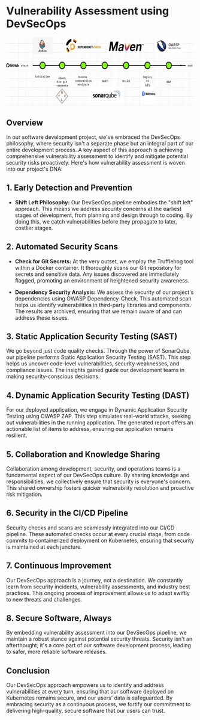 
# Vulnerability Assessment using DevSecOps

![CI/CD Pipeline](pipeline_image.png)

## Overview

In our software development project, we've embraced the DevSecOps philosophy, where security isn't a separate phase but an integral part of our entire development process. A key aspect of this approach is achieving comprehensive vulnerability assessment to identify and mitigate potential security risks proactively. Here's how vulnerability assessment is woven into our project's DNA:

## 1. Early Detection and Prevention

- **Shift Left Philosophy:** Our DevSecOps pipeline embodies the "shift left" approach. This means we address security concerns at the earliest stages of development, from planning and design through to coding. By doing this, we catch vulnerabilities before they propagate to later, costlier stages.

## 2. Automated Security Scans

- **Check for Git Secrets:** At the very outset, we employ the Trufflehog tool within a Docker container. It thoroughly scans our Git repository for secrets and sensitive data. Any issues discovered are immediately flagged, promoting an environment of heightened security awareness.

- **Dependency Security Analysis:** We assess the security of our project's dependencies using OWASP Dependency-Check. This automated scan helps us identify vulnerabilities in third-party libraries and components. The results are archived, ensuring that we remain aware of and can address these issues.

## 3. Static Application Security Testing (SAST)

We go beyond just code quality checks. Through the power of SonarQube, our pipeline performs Static Application Security Testing (SAST). This step helps us uncover code-level vulnerabilities, security weaknesses, and compliance issues. The insights gained guide our development teams in making security-conscious decisions.

## 4. Dynamic Application Security Testing (DAST)

For our deployed application, we engage in Dynamic Application Security Testing using OWASP ZAP. This step simulates real-world attacks, seeking out vulnerabilities in the running application. The generated report offers an actionable list of items to address, ensuring our application remains resilient.

## 5. Collaboration and Knowledge Sharing

Collaboration among development, security, and operations teams is a fundamental aspect of our DevSecOps culture. By sharing knowledge and responsibilities, we collectively ensure that security is everyone's concern. This shared ownership fosters quicker vulnerability resolution and proactive risk mitigation.

## 6. Security in the CI/CD Pipeline

Security checks and scans are seamlessly integrated into our CI/CD pipeline. These automated checks occur at every crucial stage, from code commits to containerized deployment on Kubernetes, ensuring that security is maintained at each juncture.

## 7. Continuous Improvement

Our DevSecOps approach is a journey, not a destination. We constantly learn from security incidents, vulnerability assessments, and industry best practices. This ongoing process of improvement allows us to adapt swiftly to new threats and challenges.

## 8. Secure Software, Always

By embedding vulnerability assessment into our DevSecOps pipeline, we maintain a robust stance against potential security threats. Security isn't an afterthought; it's a core part of our software development process, leading to safer, more reliable software releases.

## Conclusion

Our DevSecOps approach empowers us to identify and address vulnerabilities at every turn, ensuring that our software deployed on Kubernetes remains secure, and our users' data is safeguarded. By embracing security as a continuous process, we fortify our commitment to delivering high-quality, secure software that our users can trust.
